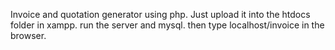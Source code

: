Invoice and quotation generator using php.
Just upload it into the htdocs folder in xampp.
run the server and mysql.
then type localhost/invoice in the browser.
